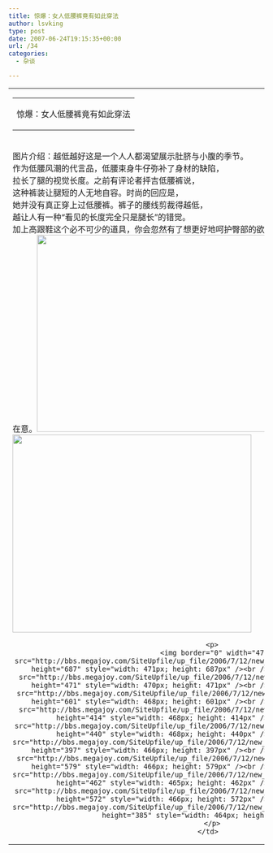 ```yaml
---
title: 惊爆：女人低腰裤竟有如此穿法
author: lsvking
type: post
date: 2007-06-24T19:15:35+00:00
url: /34
categories:
  - 杂谈

---
```

<table  class=" table table-hover" border="0" cellPadding="0" cellSpacing="0" id="article3feb33f3010006ub">
  <tr>
    <td align="center">
      <table  class=" table table-hover" border="0" cellPadding="0" cellSpacing="0">
        <tr onclick="javascript:hide('articleBody3feb33f3010006ub');swap('articleTitle3feb33f3010006ub','className','up','down');" class="sysHand">
          <td id="articleTitle3feb33f3010006ub" class="up">
            <p id="commentText3feb33f3010006ub" class="sysBr500 title">
              惊爆：女人低腰裤竟有如此穿法
            </p>
          </td>
        </tr>
      </table>
    </td>
  </tr>
  
  <tr>
    <td align="center">
      <p align="left" id="articleText3feb33f3010006ub" class="sysBr500 text">
        图片介绍：越低越好这是一个人人都渴望展示肚脐与小腹的季节。<br /> 作为低腰风潮的代言品，低腰束身牛仔弥补了身材的缺陷，<br /> 拉长了腿的视觉长度。之前有评论者抨吉低腰裤说，<br /> 这种裤装让腿短的人无地自容。时尚的回应是，<br /> 她并没有真正穿上过低腰裤。裤子的腰线剪裁得越低，<br /> 越让人有一种“看见的长度完全只是腿长”的错觉。<br /> 加上高跟鞋这个必不可少的道具，你会忽然有了想更好地呵护臀部的欲望，因为它其实很辣，只是你以前没有在意。<img border="0" width="471" src="http://bbs.megajoy.com/SiteUpfile/up_file/2006/7/12/new_lion_20067121051914396965_1.jpg" height="388" style="width: 471px; height: 388px" /><br /> <img border="0" src="http://bbs.megajoy.com/SiteUpfile/up_file/2006/7/12/new_lion_20067121053373948624_2.jpg" height="390" style="width: 470px; height: 390px" />
      </p>
      
      <p>
        <img border="0" width="471" src="http://bbs.megajoy.com/SiteUpfile/up_file/2006/7/12/new_lion_20067121055344427841_4.jpg" height="687" style="width: 471px; height: 687px" /><br /> <img border="0" width="470" src="http://bbs.megajoy.com/SiteUpfile/up_file/2006/7/12/new_lion_200671210615959198_5.jpg" height="471" style="width: 470px; height: 471px" /><br /> <img border="0" width="468" src="http://bbs.megajoy.com/SiteUpfile/up_file/2006/7/12/new_lion_2006712106821432554_6.jpg" height="601" style="width: 468px; height: 601px" /><br /> <img border="0" width="468" src="http://bbs.megajoy.com/SiteUpfile/up_file/2006/7/12/new_lion_200671210619418949_7.jpg" height="414" style="width: 468px; height: 414px" /><br /> <img border="0" src="http://bbs.megajoy.com/SiteUpfile/up_file/2006/7/12/new_lion_20067121063267274156_8.jpg" height="440" style="width: 468px; height: 440px" /><br /> <img border="0" src="http://bbs.megajoy.com/SiteUpfile/up_file/2006/7/12/new_lion_20067121064650173576_10.jpg" height="397" style="width: 466px; height: 397px" /><br /> <img border="0" width="466" src="http://bbs.megajoy.com/SiteUpfile/up_file/2006/7/12/new_lion_200671210748767153_11.jpg" height="579" style="width: 466px; height: 579px" /><br /> <img border="0" width="465" src="http://bbs.megajoy.com/SiteUpfile/up_file/2006/7/12/new_lion_20067121071117282270_12.jpg" height="462" style="width: 465px; height: 462px" /><br /> <img border="0" src="http://bbs.megajoy.com/SiteUpfile/up_file/2006/7/12/new_lion_2006712107311712274_14.jpg" height="572" style="width: 466px; height: 572px" /><br /> <img border="0" src="http://bbs.megajoy.com/SiteUpfile/up_file/2006/7/12/new_lion_20067121075410255329_16.jpg" height="385" style="width: 464px; height: 385px" />
      </p>
    </td>
  </tr>
</table>